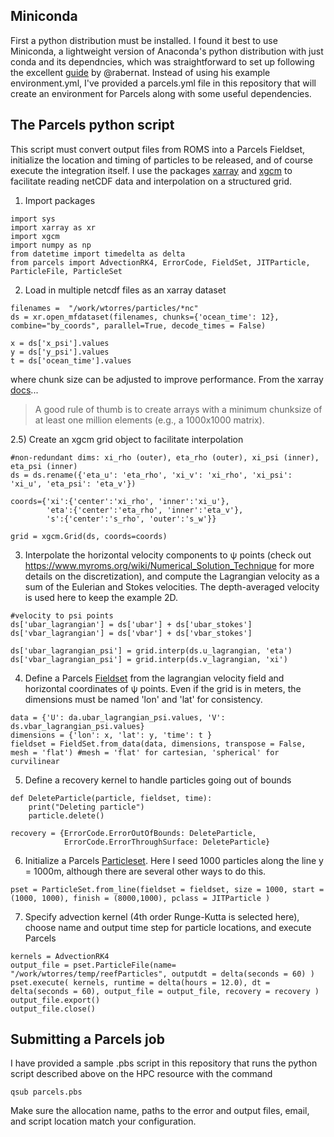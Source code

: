 ## Miniconda
First a python distribution must be installed. I found it best to use Miniconda, a lightweight version of Anaconda's python distribution with just conda and its dependncies, which was straightforward to set up following the excellent [guide](https://medium.com/@rabernat/custom-conda-environments-for-data-science-on-hpc-clusters-32d58c63aa95) by @rabernat. Instead of using his example environment.yml, I've provided a parcels.yml file in this repository that will create an environment for Parcels along with some useful dependencies.

## The Parcels python script
This script must convert output files from ROMS into a Parcels Fieldset, initialize the location and timing of particles to be released, and of course execute the integration itself. I use the packages [xarray](http://xarray.pydata.org/en/stable/) and [xgcm](https://xgcm.readthedocs.io/en/latest/) to facilitate reading netCDF data and interpolation on a structured grid.

1) Import packages
```
import sys 
import xarray as xr
import xgcm
import numpy as np
from datetime import timedelta as delta
from parcels import AdvectionRK4, ErrorCode, FieldSet, JITParticle, ParticleFile, ParticleSet
```

2) Load in multiple netcdf files as an xarray dataset
```
filenames =  "/work/wtorres/particles/*nc"
ds = xr.open_mfdataset(filenames, chunks={'ocean_time': 12}, combine="by_coords", parallel=True, decode_times = False)

x = ds['x_psi'].values
y = ds['y_psi'].values
t = ds['ocean_time'].values
```
where chunk size can be adjusted to improve performance. From the xarray [docs](http://xarray.pydata.org/en/stable/dask.html#chunking-and-performance)...
> A good rule of thumb is to create arrays with a minimum chunksize of at least one million elements (e.g., a 1000x1000 matrix).

2.5) Create an xgcm grid object to facilitate interpolation
```
#non-redundant dims: xi_rho (outer), eta_rho (outer), xi_psi (inner), eta_psi (inner)
ds = ds.rename({'eta_u': 'eta_rho', 'xi_v': 'xi_rho', 'xi_psi': 'xi_u', 'eta_psi': 'eta_v'})

coords={'xi':{'center':'xi_rho', 'inner':'xi_u'}, 
        'eta':{'center':'eta_rho', 'inner':'eta_v'}, 
        's':{'center':'s_rho', 'outer':'s_w'}}

grid = xgcm.Grid(ds, coords=coords)
```

3) Interpolate the horizontal velocity components to ψ points (check out https://www.myroms.org/wiki/Numerical_Solution_Technique for more details on the discretization), and compute the Lagrangian velocity as a sum of the Eulerian and Stokes velocities. The depth-averaged velocity is used here to keep the example 2D.
```
#velocity to psi points
ds['ubar_lagrangian'] = ds['ubar'] + ds['ubar_stokes']
ds['vbar_lagrangian'] = ds['vbar'] + ds['vbar_stokes']

ds['ubar_lagrangian_psi'] = grid.interp(ds.u_lagrangian, 'eta')
ds['vbar_lagrangian_psi'] = grid.interp(ds.v_lagrangian, 'xi')
```

4) Define a Parcels [Fieldset](http://oceanparcels.org/gh-pages/html/#module-parcels.fieldset) from the lagrangian velocity field and horizontal coordinates of ψ points. Even if the grid is in meters, the dimensions must be named 'lon' and 'lat' for consistency.
```
data = {'U': da.ubar_lagrangian_psi.values, 'V': ds.vbar_lagrangian_psi.values}
dimensions = {'lon': x, 'lat': y, 'time': t }
fieldset = FieldSet.from_data(data, dimensions, transpose = False, mesh = 'flat') #mesh = 'flat' for cartesian, 'spherical' for curvilinear 
```

5) Define a recovery kernel to handle particles going out of bounds

```
def DeleteParticle(particle, fieldset, time):
    print("Deleting particle")
    particle.delete()

recovery = {ErrorCode.ErrorOutOfBounds: DeleteParticle,
            ErrorCode.ErrorThroughSurface: DeleteParticle}
```

6) Initialize a Parcels [Particleset](http://oceanparcels.org/gh-pages/html/#module-parcels.particleset). Here I seed 1000 particles along the line y = 1000m, although there are several other ways to do this.
```
pset = ParticleSet.from_line(fieldset = fieldset, size = 1000, start = (1000, 1000), finish = (8000,1000), pclass = JITParticle )
```

7) Specify advection kernel (4th order Runge-Kutta is selected here), choose name and output time step for particle locations, and execute Parcels

```
kernels = AdvectionRK4
output_file = pset.ParticleFile(name= "/work/wtorres/temp/reefParticles", outputdt = delta(seconds = 60) )
pset.execute( kernels, runtime = delta(hours = 12.0), dt = delta(seconds = 60), output_file = output_file, recovery = recovery )
output_file.export()
output_file.close()
```

## Submitting a Parcels job
I have provided a sample .pbs script in this repository that runs the python script described above on the HPC resource with the command
```
qsub parcels.pbs
``` 
Make sure the allocation name, paths to the error and output files, email, and script location match your configuration.

